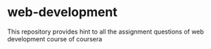 # web-development
This repository provides hint to all the assignment questions of web development course of coursera
